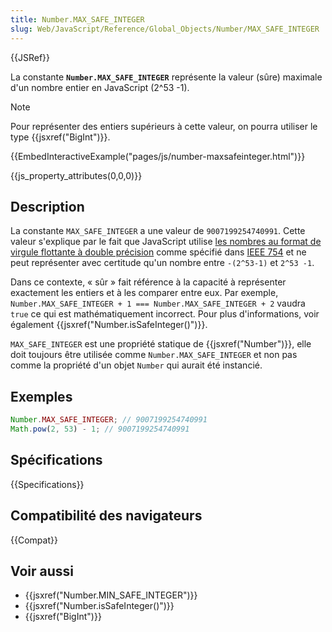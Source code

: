 ```yaml
---
title: Number.MAX_SAFE_INTEGER
slug: Web/JavaScript/Reference/Global_Objects/Number/MAX_SAFE_INTEGER
---
```


{{JSRef}}

La constante **`Number.MAX_SAFE_INTEGER`** représente la valeur (sûre) maximale d'un nombre entier en JavaScript (2^53 -1).

> [!NOTE]
> Pour représenter des entiers supérieurs à cette valeur, on pourra utiliser le type {{jsxref("BigInt")}}.

{{EmbedInteractiveExample("pages/js/number-maxsafeinteger.html")}}

{{js_property_attributes(0,0,0)}}

## Description

La constante `MAX_SAFE_INTEGER` a une valeur de `9007199254740991`. Cette valeur s'explique par le fait que JavaScript utilise [les nombres au format de virgule flottante à double précision](http://en.wikipedia.org/wiki/Double_precision_floating-point_format) comme spécifié dans [IEEE 754](http://fr.wikipedia.org/wiki/IEEE_754) et ne peut représenter avec certitude qu'un nombre entre `-(2^53-1)` et `2^53 -1`.

Dans ce contexte, « sûr » fait référence à la capacité à représenter exactement les entiers et à les comparer entre eux. Par exemple, `Number.MAX_SAFE_INTEGER + 1 === Number.MAX_SAFE_INTEGER + 2` vaudra `true` ce qui est mathématiquement incorrect. Pour plus d'informations, voir également {{jsxref("Number.isSafeInteger()")}}.

`MAX_SAFE_INTEGER` est une propriété statique de {{jsxref("Number")}}, elle doit toujours être utilisée comme `Number.MAX_SAFE_INTEGER` et non pas comme la propriété d'un objet `Number` qui aurait été instancié.

## Exemples

```js
Number.MAX_SAFE_INTEGER; // 9007199254740991
Math.pow(2, 53) - 1; // 9007199254740991
```

## Spécifications

{{Specifications}}

## Compatibilité des navigateurs

{{Compat}}

## Voir aussi

- {{jsxref("Number.MIN_SAFE_INTEGER")}}
- {{jsxref("Number.isSafeInteger()")}}
- {{jsxref("BigInt")}}
